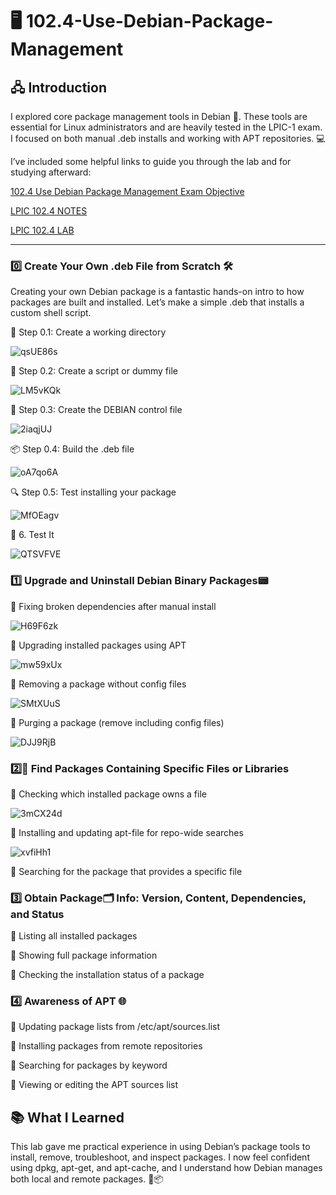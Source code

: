# 🖥️ 102.4-Use-Debian-Package-Management

## 🖧  Introduction
I explored core package management tools in Debian 🐧. These tools are essential for Linux administrators and are heavily tested in the LPIC-1 exam. I focused on both manual .deb installs and working with APT repositories. 💻

I’ve included some helpful links to guide you through the lab and for studying afterward:

[102.4 Use Debian Package Management Exam Objective](https://www.lpi.org/our-certifications/exam-101-102-objectives/#102.4_Use_Debian_package_management)

[LPIC 102.4 NOTES]()

[LPIC 102.4 LAB]()

---

### 0️⃣ Create Your Own .deb File from Scratch 🛠️

Creating your own Debian package is a fantastic hands-on intro to how packages are built and installed. Let’s make a simple .deb that installs a custom shell script.

📂 Step 0.1: Create a working directory

![qsUE86s](https://github.com/user-attachments/assets/c9106181-b7bf-46e9-90f9-0adf569c70f7)

🧾 Step 0.2: Create a script or dummy file

![LM5vKQk](https://github.com/user-attachments/assets/462f9893-a4a8-47d4-a88d-e46d1dacdf27)

📁 Step 0.3: Create the DEBIAN control file

![2iaqjUJ](https://github.com/user-attachments/assets/92a399eb-354c-4df7-81df-e924b2e864a5)

📦 Step 0.4: Build the .deb file

![oA7qo6A](https://github.com/user-attachments/assets/b50ae597-a226-4ec3-be37-336e0b952b3b)

🔍 Step 0.5: Test installing your package

![MfOEagv](https://github.com/user-attachments/assets/9c458432-16db-42ca-8fd0-48681a070798)

🧪 6. Test It

![QTSVFVE](https://github.com/user-attachments/assets/99f7d143-53a8-44c2-ab26-239829f466c2)

### 1️⃣ Upgrade and Uninstall Debian Binary Packages📟

🔹 Fixing broken dependencies after manual install

![H69F6zk](https://github.com/user-attachments/assets/031d63f5-ee8a-49d7-83b5-e6a456e0dedd)

🔹 Upgrading installed packages using APT

![mw59xUx](https://github.com/user-attachments/assets/f0d4f176-b83c-4e09-91f5-c288dbb87c7a)

🔹 Removing a package without config files

![SMtXUuS](https://github.com/user-attachments/assets/7a815aad-fc82-4cc9-bfcd-e6c08b5109e5)

🔹 Purging a package (remove including config files)

![DJJ9RjB](https://github.com/user-attachments/assets/0b1078fc-b047-4436-a0f3-21ae49e265db)

### 2️⃣📡 Find Packages Containing Specific Files or Libraries

🔹 Checking which installed package owns a file

![3mCX24d](https://github.com/user-attachments/assets/f5462cdd-501f-4d93-b54c-6c82be81b001)

🔹 Installing and updating apt-file for repo-wide searches

![xvfiHh1](https://github.com/user-attachments/assets/837f8ba1-d6c0-43db-9431-27afd226b43c)

🔹 Searching for the package that provides a specific file

### 3️⃣ Obtain Package🗂️ Info: Version, Content, Dependencies, and Status

🔹 Listing all installed packages

🔹 Showing full package information

🔹 Checking the installation status of a package

### 4️⃣ Awareness of APT 🌐

🔹 Updating package lists from /etc/apt/sources.list

🔹 Installing packages from remote repositories

🔹 Searching for packages by keyword

🔹 Viewing or editing the APT sources list

## 📚 What I Learned
This lab gave me practical experience in using Debian’s package tools to install, remove, troubleshoot, and inspect packages. I now feel confident using dpkg, apt-get, and apt-cache, and I understand how Debian manages both local and remote packages. 🧠📦
